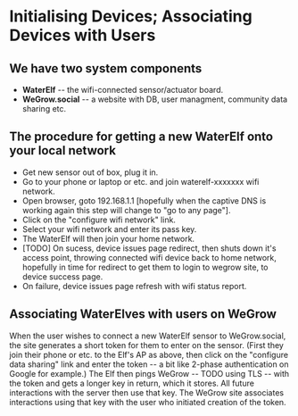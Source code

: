 Initialising Devices; Associating Devices with Users
===

## We have two system components

- **WaterElf** -- the wifi-connected sensor/actuator board.
- **WeGrow.social** -- a website with DB, user managment, community data
  sharing etc.

## The procedure for getting a new WaterElf onto your local network

- Get new sensor out of box, plug it in.
- Go to your phone or laptop or etc. and join waterelf-xxxxxxx wifi network.
- Open browser, goto 192.168.1.1 [hopefully when the captive DNS is working
  again this step will change to "go to any page"].
- Click on the "configure wifi network" link.
- Select your wifi network and enter its pass key.
- The WaterElf will then join your home network.
- [TODO] On sucess, device issues page redirect, then shuts down it's access
  point, throwing connected wifi device back to home network, hopefully in
  time for redirect to get them to login to wegrow site, to device success
  page.
- On failure, device issues page refresh with wifi status report.

 
## Associating WaterElves with users on WeGrow

When the user wishes to connect a new WaterElf sensor to WeGrow.social, the
site generates a short token for them to enter on the sensor. (First they join
their phone or etc. to the Elf's AP as above, then click on the "configure
data sharing" link and enter the token -- a bit like 2-phase authentication on
Google for example.) The Elf then pings WeGrow -- TODO using TLS -- with the
token and gets a longer key in return, which it stores. All future
interactions with the server then use that key. The WeGrow site associates
interactions using that key with the user who initiated creation of the token.
